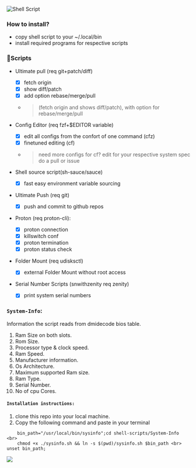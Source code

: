 ![Shell Script](https://img.shields.io/badge/shell_script-%23121011.svg?style=for-the-badge&logo=gnu-bash&logoColor=black&color=purple)

### How to install?
* copy shell script to your ~/.local/bin
* install required programs for respective scripts

### 🐚Scripts
* Ultimate pull (req git+patch/diff)
   - [x] fetch origin
   - [x] show diff/patch
   - [x] add option rebase/merge/pull
   -   > (fetch origin and shows diff/patch), with option for rebase/merge/pull

* Config Editor (req fzf+$EDITOR variable)
   - [x] edit all configs from the confort of one command (cfz)
   - [x] finetuned editing (cf)
   -   > need more configs for cf? edit for your respective system spec do a pull or issue

* Shell source script(sh-sauce/sauce)
   - [x] fast easy environment variable sourcing

* Ultimate Push (req git)
   - [x] push and commit to github repos

* Proton (req proton-cli):
   - [x] proton connection 
   - [x] killswitch conf 
   - [x] proton termination
   - [x] proton status check

* Folder Mount (req udisksctl)
   - [x] external Folder Mount without root access

* Serial Number Scripts (snwithzenity req zenity)
   - [x] print system serial numbers

### `System-Info`:
   Information the script reads from dmidecode bios table.
  1. Ram Size on both slots.
  2. Rom Size.
  3. Processor type & clock speed.
  4. Ram Speed.
  5. Manufacturer information.
  6. Os Architecture.
  7. Maximum supported Ram size.
  8. Ram Type.
  9. Serial Number.
  10. No of cpu Cores.
   
   #### `Installation instructions:`
   1. clone this repo into your local machine.
   2. Copy the following command and paste in your terminal

```import copy from 'copy-to-clipboard'
    bin_path="/usr/local/bin/sysinfo";cd shell-scripts/System-Info <br> 
    chmod +x ./sysinfo.sh && ln -s $(pwd)/sysinfo.sh $bin_path <br> unset bin_path;
``` 
  
![](https://media.giphy.com/media/FlWgXEtj5aM5G/giphy.gif)
